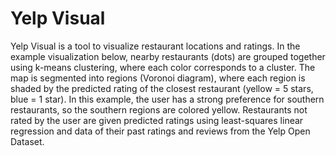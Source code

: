 # Yelp Visual
Yelp Visual is a tool to visualize restaurant locations and ratings. In the example visualization below, nearby restaurants (dots) are grouped together using k-means clustering, where each color corresponds to a cluster. The map is segmented into regions (Voronoi diagram), where each region is shaded by the predicted rating of the closest restaurant (yellow = 5 stars, blue = 1 star). In this example, the user has a strong preference for southern restaurants, so the southern regions are colored yellow. Restaurants not rated by the user are given predicted ratings using least-squares linear regression and data of their past ratings and reviews from the Yelp Open Dataset.
